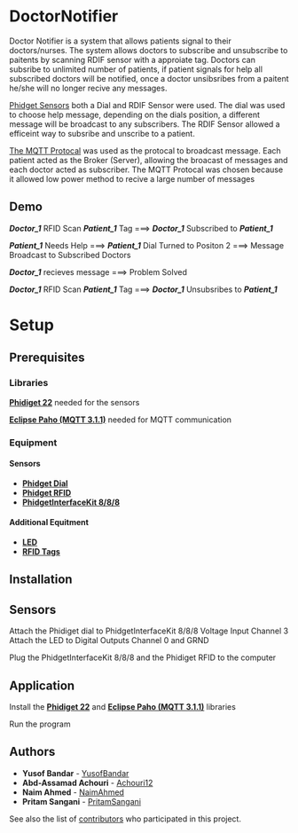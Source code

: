 # DoctorNotifier
Doctor Notifier is a system that allows patients signal to their doctors/nurses. The system allows doctors to subscribe and unsubscribe to paitents by scanning RDIF sensor with a approiate tag. Doctors can subsribe to unlimited number of patients, if patient signals for help all subscribed doctors will be notified, once a doctor unsibsribes from a paitent he/she will no longer recive any messages. 


[Phidget Sensors](https://www.phidgets.com/) both a Dial and RDIF Sensor were used. The dial was used to choose help message, depending on the dials position, a different message will be broadcast to any subscribers. The RDIF Sensor allowed a efficeint way to subsribe and unscribe to a patient.

[The MQTT Protocal](http://mqtt.org/) was used as the protocal to broadcast message. Each patient acted as the Broker (Server), allowing the broacast of messages and each doctor acted as subscriber. The MQTT Protocal was chosen because it allowed low power method to recive a large number of messages

## Demo

***Doctor_1*** RFID Scan ***Patient_1*** Tag ===> ***Doctor_1*** Subscribed to ***Patient_1***

***Patient_1*** Needs Help ===> ***Patient_1*** Dial Turned to Positon 2 ===> Message Broadcast to Subscribed Doctors

***Doctor_1*** recieves message ===> Problem Solved

***Doctor_1*** RFID Scan ***Patient_1*** Tag ===> ***Doctor_1*** Unsubsribes to ***Patient_1***

# Setup

## Prerequisites

### Libraries
[**Phidiget 22**](https://www.phidgets.com/docs/Language_-_Java#Libraries) needed for the sensors

[**Eclipse Paho (MQTT 3.1.1)**](https://www.eclipse.org/paho/clients/java/#) needed for MQTT communication

### Equipment

#### Sensors
* [**Phidget Dial**](https://www.phidgets.com/?prodid=44)
* [**Phidget RFID**](https://www.phidgets.com/?prodid=23)
* [**PhidgetInterfaceKit 8/8/8**](https://www.phidgets.com/?tier=3&catid=2&pcid=1&prodid=1021)

#### Additional Equitment
* [**LED**](https://www.phidgets.com/?tier=3&catid=60&pcid=53&prodid=442)
* [**RFID Tags**](https://www.phidgets.com/?tier=1&catid=47&pcid=40)

## Installation

## Sensors
Attach the Phidiget dial to PhidgetInterfaceKit 8/8/8 Voltage Input Channel 3
Attach the LED to Digital Outputs Channel 0 and GRND

Plug the PhidgetInterfaceKit 8/8/8 and the Phidiget RFID to the computer

## Application
Install the [**Phidiget 22**](https://www.phidgets.com/docs/Language_-_Java#Libraries) and [**Eclipse Paho (MQTT 3.1.1)**](https://www.eclipse.org/paho/clients/java/#) libraries

Run the program 


## Authors
* **Yusof Bandar** - [YusofBandar](https://github.com/YusofBandar)
* **Abd-Assamad Achouri** - [Achouri12](https://github.com/Abd-AssamadAchouri)
* **Naim Ahmed** - [NaimAhmed](https://github.com/NaimAhmed)
* **Pritam Sangani** - [PritamSangani](https://github.com/PritamSangani) 

See also the list of [contributors](https://github.com/YusofBandar/DoctorNotifier/graphs/contributors) who participated in this project.
